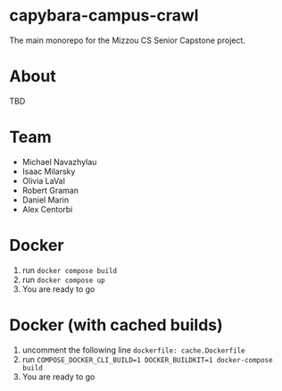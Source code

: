 # capybara-campus-crawl
The main monorepo for the Mizzou CS Senior Capstone project.

# About
TBD

# Team
- Michael Navazhylau
- Isaac Milarsky
- Olivia LaVal
- Robert Graman
- Daniel Marin
- Alex Centorbi

# Docker
1. run `docker compose build`
2. run `docker compose up`
3. You are ready to go

# Docker (with cached builds)
1. uncomment the following line
`dockerfile: cache.Dockerfile`
2. run `COMPOSE_DOCKER_CLI_BUILD=1 DOCKER_BUILDKIT=1 docker-compose build`
3. You are ready to go